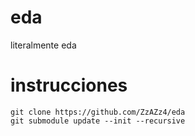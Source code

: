 # eda
literalmente eda

# instrucciones
```
git clone https://github.com/ZzAZz4/eda
git submodule update --init --recursive 
```
